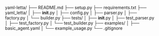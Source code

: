 yaml-letta/
├── README.md
├── setup.py
├── requirements.txt
├── yaml_letta/
│   ├── __init__.py
│   ├── config.py
│   ├── parser.py
│   ├── factory.py
│   └── builder.py
├── tests/
│   ├── __init__.py
│   ├── test_parser.py
│   ├── test_factory.py
│   └── test_builder.py
├── examples/
│   ├── basic_agent.yaml
│   └── example_usage.py
└── .gitignore